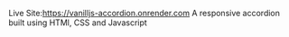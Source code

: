 Live Site:https://vanilljs-accordion.onrender.com
A responsive accordion built using HTMl, CSS and Javascript

